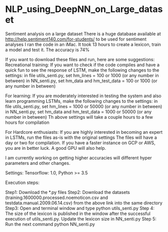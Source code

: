 # NLP_using_DeepNN_on_Large_dataset
Sentiment analysis on a large dataset
There is a huge database available at http://help.sentiment140.com/for-students/ to be used for sentiment analyses
I ran the code in an iMac. It took 13 hours to create a lexicon, train a model and test it. 
The accuracy is 74%

If you want to download these files and run, here are some suggestions:
Recreational training: If you want to check if the code compiles and have a quick fun to see the response of LSTM, make the following changes to the settings:
in file utils_senti.py, set hm_lines = 100 or 1000 (or any number in between)
in NN_senti.py, set hm_data and hm_test_data = 100 or 1000 (or any number in between)

For learning: If you are moderately interested in testing the system and also learn programming LSTMs, make the following changes to the  settings:
in file utils_senti.py, set hm_lines = 1000 or 50000 (or any number in between)
in NN_senti.py, set hm_data and hm_test_data = 1000 or 50000 (or any number in between)
Th above settings will take a couple hours to a few hours for compilation

For Hardcore enthusiasts: If you are highly interested in becoming an expert in LSTMs, run the files as-is with the original settings
The files will have a day or two for compilation. If you have a faster instance on GCP or AWS, you are in better luck. A good GPU will also help.

I am currently working on getting higher accuracies will different hyper parameters and other changes.


Settings:
Tensorflow: 1.0,
Python >= 3.5

Execution steps:

Step1: Download the *.py files
Step2: Download the datasets (training.1600000.processed.noemoticon.csv and testdata.manual.2009.06.14.csv) from the above link into the same directory
Step3: Open and terminal window and type 
        python utils_senti.py
Step 4: The size of the lexicon is published in the window after the successful execution of utils_senti.py. Update the lexicon size in NN_senti.py 
Step 5: Run the next command
        python NN_senti.py
        

